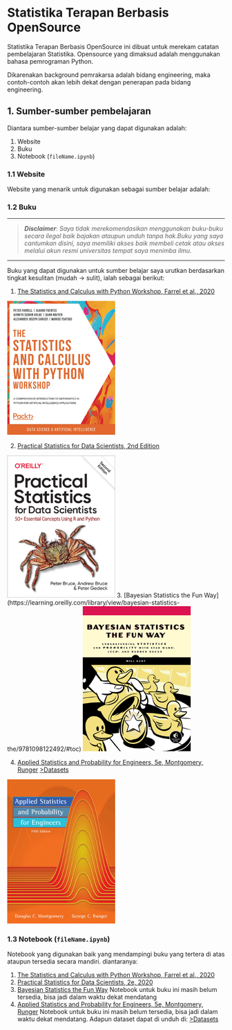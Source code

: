 # Statistika Terapan Berbasis OpenSource

Statistika Terapan Berbasis OpenSource ini dibuat untuk merekam catatan pembelajaran Statistika. Opensource yang dimaksud adalah menggunakan bahasa pemrograman Python.

Dikarenakan background pemrakarsa adalah bidang engineering, maka contoh-contoh akan lebih dekat dengan penerapan pada bidang engineering.

## 1. Sumber-sumber pembelajaran

Diantara sumber-sumber belajar yang dapat digunakan adalah:

1. Website
2. Buku
3. Notebook (`fileName.ipynb`)

### 1.1 Website

Website yang menarik untuk digunakan sebagai sumber belajar adalah:

### 1.2 Buku
----------------------
> ___Disclaimer___:
> _Saya tidak merekomendasikan menggunakan buku-buku  secara ilegal baik bajakan ataupun unduh tanpa hak.Buku yang saya cantumkan disini, saya memiliki akses baik membeli cetak atau akses melalui akun resmi universitas tempat saya menimba ilmu._
----------------------
Buku yang dapat digunakan untuk sumber belajar saya urutkan berdasarkan tingkat kesulitan (mudah -> sulit), ialah sebagai berikut:

1. [The Statistics and Calculus with Python Workshop, Farrel et al., 2020](https://learning.oreilly.com/library/view/the-statistics-and/9781800209763/)
<img src="img/The-Statistics-and-Calculus-with-Python-Workshop.jpg" alt="The-Statistics-and-Calculus-with-Python-Workshop" style="width:250px;"/>

2. [Practical Statistics for Data Scientists, 2nd Edition](https://learning.oreilly.com/library/view/practical-statistics-for/9781492072935/)
<img src="img/practical-statistics-for-data-scientists-2e-Bruce-Bruce-Gedeck.jpg" alt="practical-statistics-for-data-scientists-2e-Bruce-Bruce-Gedeck" style="width:250px;"/>
3. [Bayesian Statistics the Fun Way](https://learning.oreilly.com/library/view/bayesian-statistics-the/9781098122492/#toc)
<img src="img/bayesian-the-fun-way.jpg" alt="bayesian-the-fun-way" style="width:250px;"/>

4. [Applied Statistics and Probability for Engineers, 5e, Montgomery, Runger](https://learning.oreilly.com/library/view/applied-statistics-and/9780470053041/)
[>Datasets](https://bcs.wiley.com/he-bcs/Books?action=resource&bcsId=5849&itemId=0470053046&resourceId=21602)
<img src="img/Applied-Statistics-and-Probability-for-Engineers-5e.jpg" alt="Applied-Statistics-and-Probability-for-Engineers-5e" style="width:250px;"/>



### 1.3 Notebook (`fileName.ipynb`)

Notebook yang digunakan baik yang mendampingi buku yang tertera di atas ataupun tersedia secara mandiri. diantaranya:

1. [The Statistics and Calculus with Python Workshop, Farrel et al., 2020](https://github.com/PacktWorkshops/The-Statistics-and-Calculus-with-Python-Workshop)
2. [Practical Statistics for Data Scientists, 2e, 2020](https://github.com/gedeck/practical-statistics-for-data-scientists)
3. [Bayesian Statistics the Fun Way](https://github.com/willkurt?tab=repositories) Notebook untuk buku ini masih belum tersedia, bisa jadi dalam waktu dekat mendatang
4. [Applied Statistics and Probability for Engineers, 5e, Montgomery, Runger]() Notebook untuk buku ini masih belum tersedia, bisa jadi dalam waktu dekat mendatang. Adapun dataset dapat di unduh di: [>Datasets](https://bcs.wiley.com/he-bcs/Books?action=resource&bcsId=5849&itemId=0470053046&resourceId=21602)


